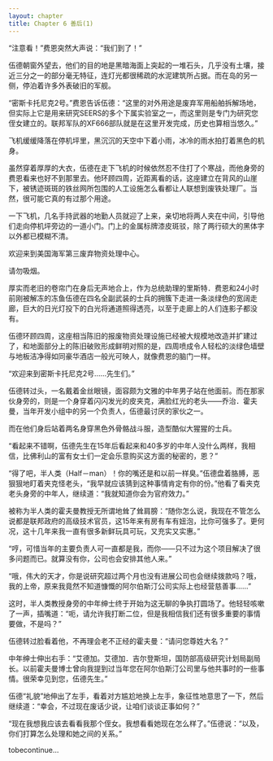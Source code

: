 ```yaml
---
layout: chapter
title: Chapter 6 善后(1)
---
```



“注意看！”费恩突然大声说：“我们到了！”

伍德朝窗外望去，他们的目的地是黑暗海面上突起的一堆石头，几乎没有土壤，接近三分之一的部分毫无特征，连灯光都很稀疏的水泥建筑所占据。而在岛的另一侧，停泊着许多外表破旧的军舰。

“密斯卡托尼克2号。”费恩告诉伍德：“这里的对外用途是废弃军用船舶拆解场地，但实际上它是用来研究SEERS的多个下属实验室之一，而这里则是专门为研究您侄女建立的。联邦军队的XF666部队就是在这里开发完成，历史也算相当悠久。”

飞机缓缓降落在停机坪里，黑沉沉的天空中下着小雨，冰冷的雨水拍打着黑色的机身。

虽然穿着厚厚的大衣，伍德在走下飞机的时候依然忍不住打了个寒战，而他身旁的费恩看来也好不到那里去。他环顾四周，近距离看的话，这座建立在背风的山崖下，被锈迹斑斑的铁丝网所包围的人工设施怎么看都让人联想到废铁处理厂。当然，很可能它真的有过那个用途。

一下飞机，几名手持武器的地勤人员就迎了上来，亲切地将两人夹在中间，引导他们走向停机坪旁边的一道小门。门上的金属标牌漆皮斑驳，除了两行硕大的黑体字以外都已模糊不清。

欢迎来到美国海军第三废弃物资处理中心。

请勿吸烟。

厚实而老旧的卷帘门在身后无声地合上，作为总统助理的里斯特．费恩和24小时前刚被解冻的冻鱼伍德在四名全副武装的士兵的拥簇下走进一条淡绿色的宽阔走廊，巨大的日光灯投下的白光将通道照得透亮，以至于走廊上的人们连影子都没有。

伍德环顾四周，这座相当陈旧的报废物资处理设施已经被大规模地改造并扩建过了，和地面部分上的陈旧破败形成鲜明对照的是，四周喷成令人轻松的淡绿色墙壁与地板洁净得如同豪华酒店一般光可映人，就像费恩的脑门一样。

“欢迎来到密斯卡托尼克2号……先生们。”

伍德转过头，一名戴着金丝眼镜，面容颇为文雅的中年男子站在他面前。而在那家伙身旁的，则是一个身穿着闪闪发光的皮夹克，满脸红光的老头——乔治．霍夫曼，当年开发小组中的另一个负责人，伍德最讨厌的家伙之一。

而在他们身后站着两名身穿黑色外骨骼战斗服，造型酷似大猩猩的士兵。

“看起来不错啊，伍德先生在15年后看起来和40多岁的中年人没什么两样，我相信，比佛利山的富有女士们一定会乐意购买这方面的秘密的，恩？”

“得了吧，半人类（Half－man）！你的嘴还是和以前一样臭。”伍德盘着胳膊，恶狠狠地盯着夹克怪老头，“我早就应该猜到这种事情肯定有你的份。”他看了看夹克老头身旁的中年人，继续道：“我就知道你会为官府效力。”

被称为半人类的霍夫曼教授无所谓地耸了耸肩膀：“随你怎么说，我现在不管怎么说都是联邦政府的高级技术官员，这15年来有房有车有妞泡，比你可强多了。更何况，这十几年来我一直有很多新鲜玩具可玩，又充实又实惠。”

“哼，可惜当年的主要负责人可一直都是我，而你——只不过为这个项目解决了很多问题而已。就算没有你，公司也会安排其他人来。”

“哦，伟大的天才，你是说研究超过两个月也没有进展公司也会继续拨款吗？哦，我的上帝，原来我竟然不知道慷慨的阿尔伯斯汀公司实际上也经营慈善事……”

这时，半人类教授身旁的中年绅士终于开始为这无聊的争执打圆场了。他轻轻咳嗽了一声，插嘴道：“呃，请允许我打断二位，但是我相信我们还有很多重要的事情要做，不是吗？”

伍德转过脸看着他，不再理会老不正经的霍夫曼：“请问您尊姓大名？”

中年绅士伸出右手：“艾德加。艾德加．吉尔登斯坦，国防部高级研究计划局副局长。以前霍夫曼博士曾向我提到过当年您在阿尔伯斯汀公司里与他共事时的一些事情。很荣幸见到您，伍德先生。”

伍德“礼貌”地伸出了左手，看着对方尴尬地换上左手，象征性地意思了一下，然后继续道：“幸会，不过现在废话少说，让咱们谈谈正事如何？”

“现在我想我应该去看看我那个侄女。我想看看她现在怎么样了。”伍德说：“以及，你们打算怎么处理和她之间的关系。”

tobecontinue...

